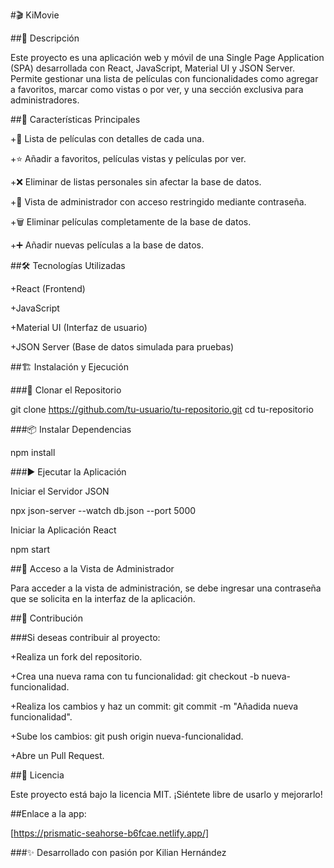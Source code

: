 #🎬 KiMovie

##📌 Descripción

Este proyecto es una aplicación web y móvil de una Single Page Application (SPA) desarrollada con React, JavaScript, Material UI y JSON Server. Permite gestionar una lista de películas con funcionalidades como agregar a favoritos, marcar como vistas o por ver, y una sección exclusiva para administradores.

##🚀 Características Principales

+📜 Lista de películas con detalles de cada una.

+⭐ Añadir a favoritos, películas vistas y películas por ver.

+❌ Eliminar de listas personales sin afectar la base de datos.

+🔐 Vista de administrador con acceso restringido mediante contraseña.

+🗑️ Eliminar películas completamente de la base de datos.

+➕ Añadir nuevas películas a la base de datos.

##🛠️ Tecnologías Utilizadas

+React (Frontend)

+JavaScript

+Material UI (Interfaz de usuario)

+JSON Server (Base de datos simulada para pruebas)

##🏗️ Instalación y Ejecución

###🔽 Clonar el Repositorio

git clone https://github.com/tu-usuario/tu-repositorio.git
cd tu-repositorio

###📦 Instalar Dependencias

npm install

###▶️ Ejecutar la Aplicación

Iniciar el Servidor JSON

npx json-server --watch db.json --port 5000

Iniciar la Aplicación React

npm start

##🔑 Acceso a la Vista de Administrador

Para acceder a la vista de administración, se debe ingresar una contraseña que se solicita en la interfaz de la aplicación.

##📌 Contribución

###Si deseas contribuir al proyecto:

+Realiza un fork del repositorio.

+Crea una nueva rama con tu funcionalidad: git checkout -b nueva-funcionalidad.

+Realiza los cambios y haz un commit: git commit -m "Añadida nueva funcionalidad".

+Sube los cambios: git push origin nueva-funcionalidad.

+Abre un Pull Request.

##📄 Licencia

Este proyecto está bajo la licencia MIT. ¡Siéntete libre de usarlo y mejorarlo!

##Enlace a la app:

[https://prismatic-seahorse-b6fcae.netlify.app/]

###✨ Desarrollado con pasión por Kilian Hernández
